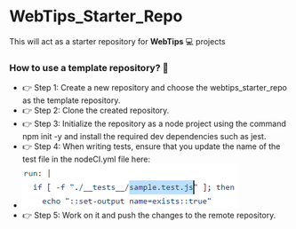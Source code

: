 # WebTips_Starter_Repo
This will act as a starter repository for **WebTips** 💻 projects

### How to use a template repository? 🏁
- 👉 Step 1: Create a new repository and choose the webtips_starter_repo as the template repository.
- 👉 Step 2: Clone the created repository.
- 👉 Step 3: Initialize the repository as a node project using the command npm init -y and install the required dev dependencies such as jest.
- 👉 Step 4: When writing tests, ensure that you update the name of the test file in the nodeCI.yml file here:
- ![file name that needs to be changed](https://github.com/solitontech/WebTips_Starter_Repo/blob/main/assets/workflowSpecification/nodeCI.PNG)
- 👉 Step 5: Work on it and push the changes to the remote repository. 

